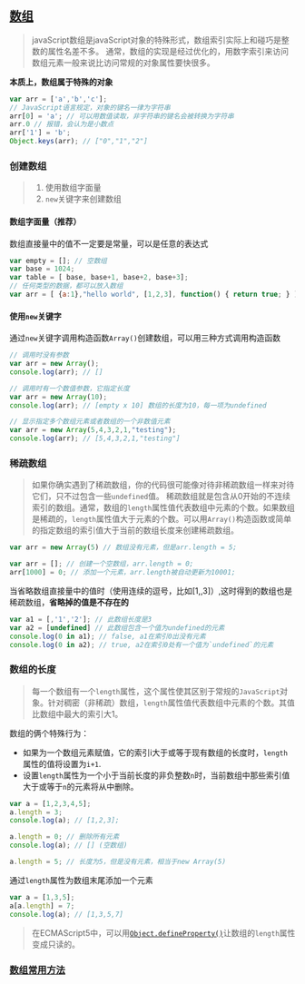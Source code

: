 ## [数组](http://javascript.ruanyifeng.com/grammar/array.html)
> javaScript数组是javaScript对象的特殊形式，数组索引实际上和碰巧是整数的属性名差不多。
> 通常，数组的实现是经过优化的，用数字索引来访问数组元素一般来说比访问常规的对象属性要快很多。

**本质上，数组属于特殊的对象**
```js
var arr = ['a','b','c'];
// JavaScript语言规定，对象的键名一律为字符串
arr[0] = 'a'; // 可以用数值读取，非字符串的键名会被转换为字符串
arr.0 // 报错，会认为是小数点
arr['1'] = 'b';
Object.keys(arr); // ["0","1","2"]
```
### 创建数组
> 1. 使用数组字面量
> 2. `new`关键字来创建数组

#### 数组字面量（推荐）
数组直接量中的值不一定要是常量，可以是任意的表达式
```js
var empty = []; // 空数组
var base = 1024;
var table = [ base, base+1, base+2, base+3];
// 任何类型的数据，都可以放入数组
var arr = [ {a:1},"hello world", [1,2,3], function() { return true; } ]
```
#### 使用`new`关键字
通过`new`关键字调用构造函数`Array()`创建数组，可以用三种方式调用构造函数
```js
// 调用时没有参数
var arr = new Array();
console.log(arr); // []

// 调用时有一个数值参数，它指定长度
var arr = new Array(10);
console.log(arr); // [empty x 10] 数组的长度为10，每一项为undefined

// 显示指定多个数组元素或者数组的一个非数值元素
var arr = new Array(5,4,3,2,1,"testing");
console.log(arr); // [5,4,3,2,1,"testing"]
```
### 稀疏数组
> 如果你确实遇到了稀疏数组，你的代码很可能像对待非稀疏数组一样来对待它们，只不过包含一些`undefined`值。
稀疏数组就是包含从0开始的不连续索引的数组。通常，数组的`length`属性值代表数组中元素的个数。如果数组是稀疏的，`length`属性值大于元素的个数。可以用`Array()`构造函数或简单的指定数组的索引值大于当前的数组长度来创建稀疏数组。
```js
var arr = new Array(5) // 数组没有元素，但是arr.length = 5;

var arr = []; // 创建一个空数组，arr.length = 0;
arr[1000] = 0; // 添加一个元素，arr.length被自动更新为10001;
```

当省略数组直接量中的值时（使用连续的逗号，比如[1,,3]）,这时得到的数组也是稀疏数组，**省略掉的值是不存在的**
```js
var a1 = [,'1','2']; // 此数组长度是3
var a2 = [undefined] // 此数组包含一个值为undefined的元素
console.log(0 in a1); // false, a1在索引0出没有元素
console.log(0 in a2); // true, a2在索引0处有一个值为`undefined`的元素
```

### 数组的长度
> 每一个数组有一个`length`属性，这个属性使其区别于常规的`JavaScript`对象。针对稠密（非稀疏）数组，`length`属性值代表数组中元素的个数。其值比数组中最大的索引大1。

数组的俩个特殊行为：
  * 如果为一个数组元素赋值，它的索引i大于或等于现有数组的长度时，`length`属性的值将设置为`i+1`.
  * 设置`length`属性为一个小于当前长度的非负整数`n`时，当前数组中那些索引值大于或等于`n`的元素将从中删除。
```js
var a = [1,2,3,4,5];
a.length = 3;
console.log(a); // [1,2,3];

a.length = 0; // 删除所有元素
console.log(a); // [] (空数组)

a.length = 5; // 长度为5，但是没有元素，相当于new Array(5)
```
通过`length`属性为数组末尾添加一个元素
```js
var a = [1,3,5];
a[a.length] = 7;
console.log(a); // [1,3,5,7]
```
> 在ECMAScript5中，可以用[`Object.defineProperty()`](https://developer.mozilla.org/zh-CN/docs/Web/JavaScript/Reference/Global_Objects/Object/defineProperty)让数组的`length`属性变成只读的。

### [数组常用方法](https://developer.mozilla.org/zh-CN/docs/Web/JavaScript/Reference/Global_Objects/Array/prototype)
